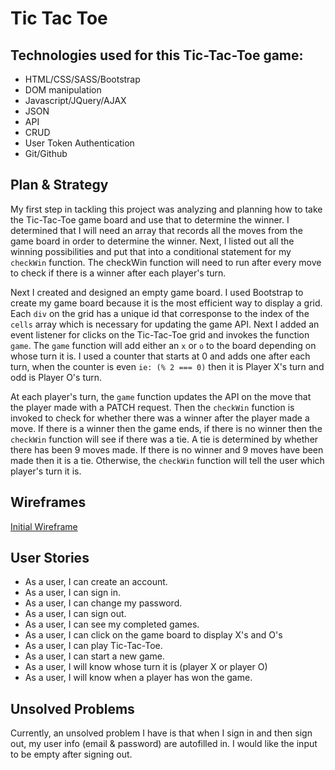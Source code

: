 # Tic Tac Toe

## Technologies used for this Tic-Tac-Toe game:
- HTML/CSS/SASS/Bootstrap
- DOM manipulation
- Javascript/JQuery/AJAX
- JSON
- API
- CRUD
- User Token Authentication
- Git/Github

## Plan & Strategy
My first step in tackling this project was analyzing and planning how to take the Tic-Tac-Toe game board and use that to determine the winner. I determined that I will need an array that records all the moves from the game board in order to determine the winner. Next, I listed out all the winning possibilities and put that into a conditional statement for my `checkWin` function. The checkWin function will need to run after every move to check if there is a winner after each player's turn.

Next I created and designed an empty game board. I used Bootstrap to create my game board because it is the most efficient way to display a grid. Each `div` on the grid has a unique id that corresponse to the index of the `cells` array which is necessary for updating the game API. Next I added an event listener for clicks on the Tic-Tac-Toe grid and invokes the function `game`. The `game` function will add either an `x` or `o` to the board depending on whose turn it is. I used a counter that starts at 0 and adds one after each turn, when the counter is even `ie: (% 2 === 0)` then it is Player X's turn and odd is Player O's turn.

At each player's turn, the `game` function updates the API on the move that the player made with a PATCH request. Then the `checkWin` function is invoked to check for whether there was a winner after the player made a move. If there is a winner then the game ends, if there is no winner then the `checkWin` function will see if there was a tie. A tie is determined by whether there has been 9 moves made. If there is no winner and 9 moves have been made then it is a tie. Otherwise, the `checkWin` function will tell the user which player's turn it is.

## Wireframes
[Initial Wireframe](https://i.imgur.com/v22wWOa.jpg?1)

## User Stories
- As a user, I can create an account.
- As a user, I can sign in.
- As a user, I can change my password.
- As a user, I can sign out.
- As a user, I can see my completed games.
- As a user, I can click on the game board to display X's and O's
- As a user, I can play Tic-Tac-Toe.
- As a user, I can start a new game.
- As a user, I will know whose turn it is (player X or player O)
- As a user, I will know when a player has won the game.

## Unsolved Problems
Currently, an unsolved problem I have is that when I sign in and then sign out, my user info (email & password) are autofilled in. I would like the input to be empty after signing out.
